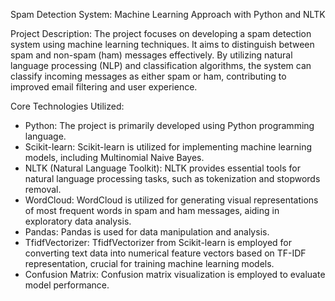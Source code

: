 Spam Detection System: Machine Learning Approach with Python and NLTK

Project Description: The project focuses on developing a spam detection system using machine learning techniques. It aims to distinguish between spam and non-spam (ham) messages effectively. By utilizing natural language processing (NLP) and classification algorithms, the system can classify incoming messages as either spam or ham, contributing to improved email filtering and user experience.

Core Technologies Utilized:
-	Python: The project is primarily developed using Python programming language.
-	Scikit-learn: Scikit-learn is utilized for implementing machine learning models, including Multinomial Naive Bayes.
-	NLTK (Natural Language Toolkit): NLTK provides essential tools for natural language processing tasks, such as tokenization and stopwords removal.
-	WordCloud: WordCloud is utilized for generating visual representations of most frequent words in spam and ham messages, aiding in exploratory data analysis.
-	Pandas: Pandas is used for data manipulation and analysis.
-	TfidfVectorizer: TfidfVectorizer from Scikit-learn is employed for converting text data into numerical feature vectors based on TF-IDF representation, crucial for training machine learning models.
-	Confusion Matrix: Confusion matrix visualization is employed to evaluate model performance.

